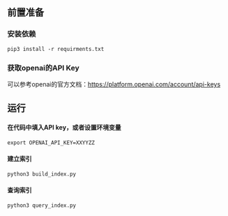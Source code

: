 ## 前置准备

### 安装依赖

```shell
pip3 install -r requirments.txt
```

### 获取openai的API Key

可以参考openai的官方文档：https://platform.openai.com/account/api-keys

## 运行

#### 在代码中填入API key，或者设置环境变量

```shell
export OPENAI_API_KEY=XXYYZZ
```

#### 建立索引

```shell
python3 build_index.py
```

#### 查询索引

```shell
python3 query_index.py
```
